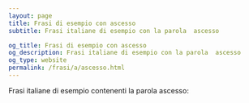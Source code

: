 ```yaml
---
layout: page
title: Frasi di esempio con ascesso 
subtitle: Frasi italiane di esempio con la parola  ascesso

og_title: Frasi di esempio con ascesso 
og_description: Frasi italiane di esempio con la parola  ascesso
og_type: website
permalink: /frasi/a/ascesso.html
---
```


Frasi italiane di esempio contenenti la parola ascesso:


